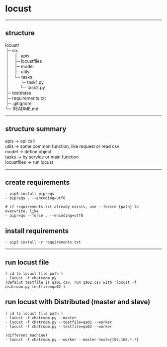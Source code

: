 # locust

***
## structure

locust/  
&nbsp;|─ src  
&nbsp;|&nbsp;&nbsp;&nbsp;&nbsp;&nbsp; |─ apis  
&nbsp;|&nbsp;&nbsp;&nbsp;&nbsp;&nbsp; |─ locustfiles  
&nbsp;|&nbsp;&nbsp;&nbsp;&nbsp;&nbsp; |─ model  
&nbsp;|&nbsp;&nbsp;&nbsp;&nbsp;&nbsp; |─ utils  
&nbsp;|&nbsp;&nbsp;&nbsp;&nbsp;&nbsp;└─ tasks  
&nbsp;|&nbsp;&nbsp;&nbsp;&nbsp;&nbsp;&nbsp;&nbsp;&nbsp;&nbsp;&nbsp; |─ task1.py  
&nbsp;|&nbsp;&nbsp;&nbsp;&nbsp;&nbsp;&nbsp;&nbsp;&nbsp;&nbsp;&nbsp;└─ task2.py  
&nbsp;|─ testdatas   
&nbsp;|─ requirements.txt  
&nbsp;|─ .gitignore  
└─ README.md  

***
## structure summary

apis ->  api call  
utils -> some common function, like request or read csv  
model -> define object  
tasks -> by service or main function  
locustfiles -> run locust  

***

## create requirements
```
- pip3 install pipreqs
- pipreqs . --encoding=utf8

# if requirements.txt already exists, use --forcre {path} to overwrite, like
- pipreqs --force . --encoding=utf8
```

## install requirements
```
- pip3 install -r requirements.txt
```

***

## run locust file
```
( cd to locust file path )
- locust -f chatroom.py
(defalut testfile is qa01.csv, run qa02.csv with 'locust -f chatroom.py testfile=qa02')
```

## run locust with Distributed (master and slave)
```
( cd to locust file path )
- locust -f chatroom.py --master
- locust -f chatroom.py --testfile=qa01 --worker
- locust -f chatroom.py --testfile=qa02 --worker

(different machine) 
- locust -f chatroom.py --worker --master-host={192.168.*.*}
```